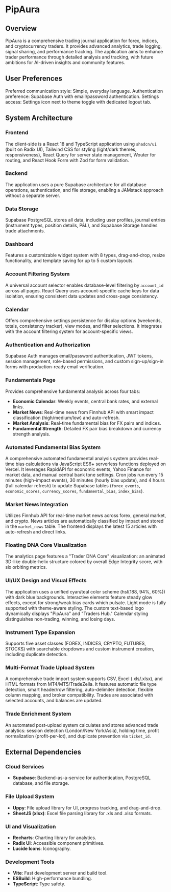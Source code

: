 # PipAura

## Overview
PipAura is a comprehensive trading journal application for forex, indices, and cryptocurrency traders. It provides advanced analytics, trade logging, signal sharing, and performance tracking. The application aims to enhance trader performance through detailed analysis and tracking, with future ambitions for AI-driven insights and community features.

## User Preferences
Preferred communication style: Simple, everyday language.
Authentication preference: Supabase Auth with email/password authentication.
Settings access: Settings icon next to theme toggle with dedicated logout tab.

## System Architecture

### Frontend
The client-side is a React 18 and TypeScript application using `shadcn/ui` (built on Radix UI), Tailwind CSS for styling (light/dark themes, responsiveness), React Query for server state management, Wouter for routing, and React Hook Form with Zod for form validation.

### Backend
The application uses a pure Supabase architecture for all database operations, authentication, and file storage, enabling a JAMstack approach without a separate server.

### Data Storage
Supabase PostgreSQL stores all data, including user profiles, journal entries (instrument types, position details, P&L), and Supabase Storage handles trade attachments.

### Dashboard
Features a customizable widget system with 8 types, drag-and-drop, resize functionality, and template saving for up to 5 custom layouts.

### Account Filtering System
A universal account selector enables database-level filtering by `account_id` across all pages. React Query uses account-specific cache keys for data isolation, ensuring consistent data updates and cross-page consistency.

### Calendar
Offers comprehensive settings persistence for display options (weekends, totals, consistency tracker), view modes, and filter selections. It integrates with the account filtering system for account-specific views.

### Authentication and Authorization
Supabase Auth manages email/password authentication, JWT tokens, session management, role-based permissions, and custom sign-up/sign-in forms with production-ready email verification.

### Fundamentals Page
Provides comprehensive fundamental analysis across four tabs:
- **Economic Calendar**: Weekly events, central bank rates, and external links.
- **Market News**: Real-time news from Finnhub API with smart impact classification (high/medium/low) and auto-refresh.
- **Market Analysis**: Real-time fundamental bias for FX pairs and indices.
- **Fundamental Strength**: Detailed FX pair bias breakdown and currency strength analysis.

### Automated Fundamental Bias System
A comprehensive automated fundamental analysis system provides real-time bias calculations via JavaScript ES6+ serverless functions deployed on Vercel. It leverages RapidAPI for economic events, Yahoo Finance for market data, and manual central bank tone settings. Cron jobs run every 15 minutes (high-impact events), 30 minutes (hourly bias update), and 4 hours (full calendar refresh) to update Supabase tables (`forex_events`, `economic_scores`, `currency_scores`, `fundamental_bias`, `index_bias`).

### Market News Integration
Utilizes Finnhub API for real-time market news across forex, general market, and crypto. News articles are automatically classified by impact and stored in the `market_news` table. The frontend displays the latest 15 articles with auto-refresh and direct links.

### Floating DNA Core Visualization
The analytics page features a "Trader DNA Core" visualization: an animated 3D-like double-helix structure colored by overall Edge Integrity score, with six orbiting metrics.

### UI/UX Design and Visual Effects
The application uses a unified cyan/teal color scheme (hsl(188, 94%, 60%)) with dark blue backgrounds. Interactive elements feature steady glow effects, except for strong/weak bias cards which pulsate. Light mode is fully supported with theme-aware styling. The custom text-based logo dynamically displays "PipAura" and "Traders Hub." Calendar styling distinguishes non-trading, winning, and losing days.

### Instrument Type Expansion
Supports five asset classes (FOREX, INDICES, CRYPTO, FUTURES, STOCKS) with searchable dropdowns and custom instrument creation, including duplicate detection.

### Multi-Format Trade Upload System
A comprehensive trade import system supports CSV, Excel (.xls/.xlsx), and HTML formats from MT4/MT5/TradeZella. It features automatic file type detection, smart header/row filtering, auto-delimiter detection, flexible column mapping, and broker compatibility. Trades are associated with selected accounts, and balances are updated.

### Trade Enrichment System
An automated post-upload system calculates and stores advanced trade analytics: session detection (London/New York/Asia), holding time, profit normalization (profit-per-lot), and duplicate prevention via `ticket_id`.

## External Dependencies

### Cloud Services
- **Supabase**: Backend-as-a-service for authentication, PostgreSQL database, and file storage.

### File Upload System
- **Uppy**: File upload library for UI, progress tracking, and drag-and-drop.
- **SheetJS (xlsx)**: Excel file parsing library for .xls and .xlsx formats.

### UI and Visualization
- **Recharts**: Charting library for analytics.
- **Radix UI**: Accessible component primitives.
- **Lucide Icons**: Iconography.

### Development Tools
- **Vite**: Fast development server and build tool.
- **ESBuild**: High-performance bundling.
- **TypeScript**: Type safety.